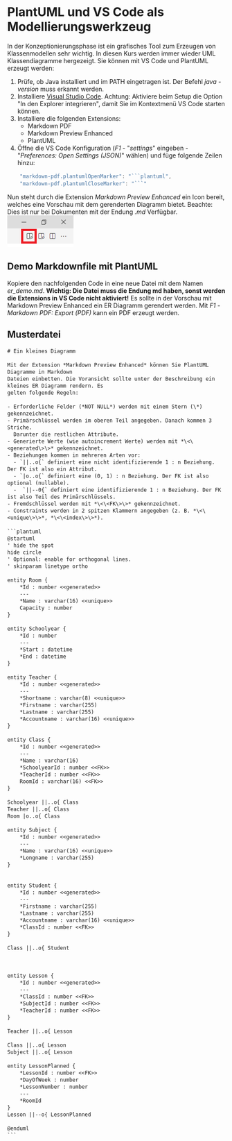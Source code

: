 # PlantUML und VS Code als Modellierungswerkzeug

In der Konzeptionierungsphase ist ein grafisches Tool zum Erzeugen von Klassenmodellen sehr wichtig.
In diesen Kurs werden immer wieder UML Klassendiagramme hergezeigt. Sie können mit VS Code und
PlantUML erzeugt werden:

1. Prüfe, ob Java installiert und im PATH eingetragen ist. Der Befehl *java -version* muss erkannt werden.
1. Installiere [Visual Studio Code](https://code.visualstudio.com). Achtung: Aktiviere beim Setup
   die Option "In den Explorer integrieren", damit Sie im Kontextmenü VS Code starten können.
1. Installiere die folgenden Extensions:
   - Markdown PDF
   - Markdown Preview Enhanced
   - PlantUML
1. Öffne die VS Code Konfiguration (*F1* - "*settings*" eingeben - "*Preferences: Open Settings (JSON)*" wählen)
   und füge folgende Zeilen hinzu:

```javascript
    "markdown-pdf.plantumlOpenMarker": "```plantuml",
    "markdown-pdf.plantumlCloseMarker": "```"   
```

Nun steht durch die Extension *Markdown Preview Enhanced* ein Icon bereit, welches eine Vorschau mit dem gerenderten Diagramm bietet. Beachte: Dies ist nur bei Dokumenten mit der 
Endung *.md* Verfügbar.
![](preview_vscode.png)

## Demo Markdownfile mit PlantUML

Kopiere den nachfolgenden Code in eine neue Datei mit dem Namen
*er_demo.md*.
**Wichtig: Die Datei muss die Endung md haben, sonst werden die Extensions in VS Code nicht aktiviert!**
Es sollte in der Vorschau mit Markdown Preview Enhanced ein ER Diagramm gerendert werden.
Mit *F1* - *Markdown PDF: Export (PDF)* kann ein PDF erzeugt werden.

## Musterdatei

````text
# Ein kleines Diagramm

Mit der Extension *Markdown Preview Enhanced* können Sie PlantUML Diagramme in Markdown
Dateien einbetten. Die Voransicht sollte unter der Beschreibung ein kleines ER Diagramm rendern. Es
gelten folgende Regeln:

- Erforderliche Felder (*NOT NULL*) werden mit einem Stern (\*) gekennzeichnet.
- Primärschlüssel werden im oberen Teil angegeben. Danach kommen 3 Striche.
  Darunter die restlichen Attribute.
- Generierte Werte (wie autoincrement Werte) werden mit *\<\<generated\>\>* gekennzeichnet.
- Beziehungen kommen in mehreren Arten vor:
  - `||..o{` definiert eine nicht identifizierende 1 : n Beziehung. Der FK ist also ein Attribut.
  - `|o..o{` definiert eine (0, 1) : n Beziehung. Der FK ist also optional (nullable).
  -  `||--0{` definiert eine identifizierende 1 : n Beziehung. Der FK ist also Teil des Primärschlüssels.
- Fremdschlüssel werden mit *\<\<FK\>\>* gekennzeichnet.
- Constraints werden in 2 spitzen Klammern angegeben (z. B. *\<\<unique\>\>*, *\<\<index\>\>*).

```plantuml
@startuml
' hide the spot
hide circle
' Optional: enable for orthogonal lines.
' skinparam linetype ortho

entity Room {
    *Id : number <<generated>>
    ---
    *Name : varchar(16) <<unique>>
    Capacity : number
}

entity Schoolyear {
    *Id : number
    ---
    *Start : datetime
    *End : datetime
}

entity Teacher {
    *Id : number <<generated>>
    ---
    *Shortname : varchar(8) <<unique>>
    *Firstname : varchar(255)
    *Lastname : varchar(255)
    *Accountname : varchar(16) <<unique>>
}

entity Class {
    *Id : number <<generated>>
    ---
    *Name : varchar(16)
    *SchoolyearId : number <<FK>>
    *TeacherId : number <<FK>>
    RoomId : varchar(16) <<FK>>
}

Schoolyear ||..o{ Class
Teacher ||..o{ Class
Room |o..o{ Class

entity Subject {
    *Id : number <<generated>>
    ---
    *Name : varchar(16) <<unique>>
    *Longname : varchar(255)
}


entity Student {
    *Id : number <<generated>>
    ---
    *Firstname : varchar(255)
    *Lastname : varchar(255)
    *Accountname : varchar(16) <<unique>>
    *ClassId : number <<FK>>
}

Class ||..o{ Student



entity Lesson {
    *Id : number <<generated>>
    ---
    *ClassId : number <<FK>>
    *SubjectId : number <<FK>>
    *TeacherId : number <<FK>>
}

Teacher ||..o{ Lesson

Class ||..o{ Lesson
Subject ||..o{ Lesson

entity LessonPlanned {
    *LessonId : number <<FK>>
    *DayOfWeek : number
    *LessonNumber : number
    ---
    *RoomId
}
Lesson ||--o{ LessonPlanned

@enduml
```
````